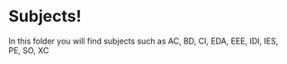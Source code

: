 # Subjects!
In this folder you will find subjects such as AC, BD, CI, EDA, EEE, IDI, IES, PE, SO, XC
